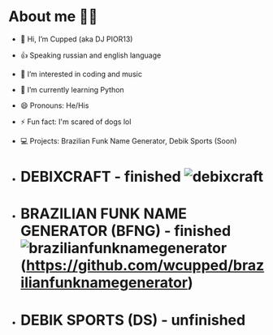 # About me 🙍‍♂️

- 👋 Hi, I’m Cupped (aka DJ PIOR13)
- 👍 Speaking russian and english language
- 👀 I’m interested in coding and music
- 🌱 I’m currently learning Python
- 😄 Pronouns: He/His
- ⚡ Fun fact: I'm scared of dogs lol
- 💻 Projects: Brazilian Funk Name Generator, Debik Sports (Soon)

- # DEBIXCRAFT - finished ![debixcraft](https://github.com/wcupped/wcupped/assets/134646828/07ae8552-0f0f-4471-88f4-711ba0e9d409)


- # BRAZILIAN FUNK NAME GENERATOR (BFNG) - finished ![brazilianfunknamegenerator](https://github.com/wcupped/wcupped/assets/134646828/361830ef-378e-412b-8a7c-837ce8bb0765)(https://github.com/wcupped/brazilianfunknamegenerator)


- # DEBIK SPORTS (DS) - unfinished
